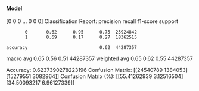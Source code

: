 #### Model
[0 0 0 ... 0 0 0]
Classification Report:
              precision    recall  f1-score   support

           0       0.62      0.95      0.75  25924842
           1       0.69      0.17      0.27  18362515

    accuracy                           0.62  44287357
   macro avg       0.65      0.56      0.51  44287357
weighted avg       0.65      0.62      0.55  44287357

Accuracy: 0.6237390278223196
Confusion Matrix:
[[24540789  1384053]
 [15279551  3082964]]
Confusion Matrix (%):
[[55.41262939  3.12516504]
 [34.50093217  6.96127339]]
